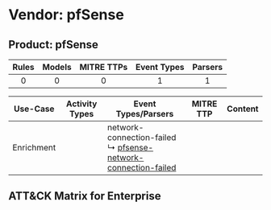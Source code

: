 Vendor: pfSense
===============
Product: pfSense
----------------
| Rules | Models | MITRE TTPs | Event Types | Parsers |
|:-----:|:------:|:----------:|:-----------:|:-------:|
|   0   |   0    |     0      |      1      |    1    |

|  Use-Case  | Activity Types | Event Types/Parsers                                                                                                                     | MITRE TTP | Content |
|:----------:| -------------- | --------------------------------------------------------------------------------------------------------------------------------------- | --------- | ------- |
| Enrichment | <ul></li></ul> |  network-connection-failed<br> ↳ [pfsense-network-connection-failed](../Parsers/parserContent_pfsense-network-connection-failed.md)<br> |           |         |

ATT&CK Matrix for Enterprise
----------------------------
